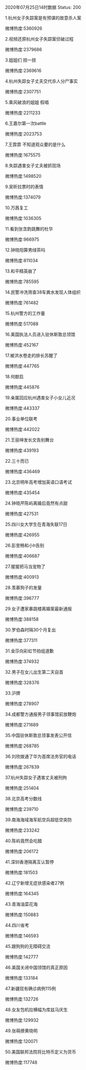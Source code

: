 2020年07月25日14时数据
Status: 200

1.杭州女子失踪案是有预谋的故意杀人案

微博热度:5360926

2.视频还原杭州女子失踪案侦破过程

微博热度:2379686

3.姐姐们 扭一扭

微博热度:2369616

4.杭州失踪女子丈夫交代杀人分尸事实

微博热度:2307751

5.乘风破浪的姐姐 假唱

微博热度:2211233

6.王嘉尔第一次battle

微博热度:2023753

7.王霏霏 不知道观众要的是什么

微博热度:1675575

8.失踪遇害女子丈夫被抓现场

微博热度:1498520

9.吴昕拉票时的表情

微博热度:1374079

10.万茜复工

微博热度:1036305

11.看到张含韵跳舞的杜华

微博热度:966975

12.钟晓阳算男绿茶吗

微博热度:811034

13.和平精英崩了

微博热度:785595

14.民警冲洗筛查38车粪水发现人体组织

微博热度:761482

15.杭州警方的工作量

微博热度:517088

16.美国执法人员进入驻休斯敦总领馆

微博热度:452167

17.被洪水卷走的排长苏醒了

微博热度:447765

18.何猷启

微博热度:445876

19.亲属回应杭州遇害女子小女儿近况

微博热度:443337

20.事业单位联考

微博热度:442022

21.王丽坤发长文告别舞台

微博热度:439193

22.三十而已

微博热度:436469

23.北京明年高考增加英语口语考试

微博热度:435454

24.钟晓芹陈屿离婚后竟然有点甜

微博热度:427531

25.四川女大学生在青海失联17日

微博热度:426955

26.彭昱畅和小h告别

微博热度:406687

27.猩猩把马当宠物了

微博热度:400913

28.羡慕狗子的发量

微博热度:396777

29.女子遭家暴跳楼离婚案最新通报

微博热度:388158

30.罗伯森时隔30个月复出

微博热度:377311

31.金莎向彩虹节拍组道歉

微博热度:374932

32.男子在女儿出生第二天自首

微博热度:328376

33.沪牌

微博热度:278907

34.成都警方通报男子领事馆前放鞭炮

微博热度:271689

35.中国驻休斯敦总领事发表公开信

微博热度:268785

36.刘欣拨通了华为首席法务官的电话

微博热度:267839

37.杭州失踪女子遇害丈夫被刑拘

微博热度:251404

38.北京高考分数线

微博热度:239710

39.南海海域海军航空兵超低空突防

微博热度:233242

40.陈屿竟然会吃醋

微博热度:206172

41.深圳香港隔离互认暂停

微博热度:181503

42.辽宁新增无症状感染者27例

微博热度:164345

43.青海油菜花海

微博热度:150883

44.四川省考

微博热度:146593

45.跟狗狗的无障碍交流

微博热度:142777

46.美国关闭中国领馆的真正原因

微博热度:133184

47.新疆现有确诊病例115例

微博热度:132726

48.女友包机拉横幅为库兹马庆生

微博热度:129932

49.张萌撩黄晓明

微博热度:120071

50.美国联邦法院将比特币定义为货币

微博热度:117748

